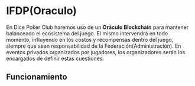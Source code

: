 # IFDP(Oraculo)

En Dice Poker Club haremos uso de un **Oráculo Blockchain** para mantener balanceado el ecosistema del juego. El mismo intervendrá en todo momento, influyendo en los costos y recompensas dentro del juego, siempre que sean responsabilidad de la Federación(Administración). En eventos privados organizados por jugadores, los organizadores serán los encargados de definir estas cuestiones.

## Funcionamiento